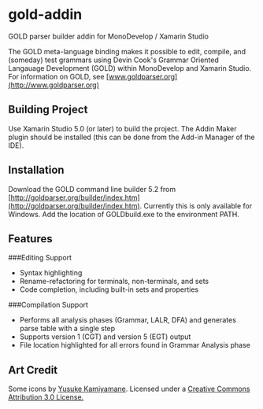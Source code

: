 gold-addin
==========

GOLD parser builder addin for MonoDevelop / Xamarin Studio

The GOLD meta-language binding makes it possible to edit, compile, and (someday) test grammars using Devin Cook's Grammar Oriented Langauage Development (GOLD) within MonoDevelop and Xamarin Studio. For information on GOLD, see [www.goldparser.org](http://www.goldparser.org)


Building Project
----------------
Use Xamarin Studio 5.0 (or later) to build the project. The Addin Maker plugin should be installed (this can be done from the Add-in Manager of the IDE).


Installation
------------
Download the GOLD command line builder 5.2 from [http://goldparser.org/builder/index.htm](http://goldparser.org/builder/index.htm). Currently this is only available for Windows. Add the location of GOLDbuild.exe to the environment PATH.


Features
--------
###Editing Support
*	Syntax highlighting
*	Rename-refactoring for terminals, non-terminals, and sets
*	Code completion, including built-in sets and properties

###Compilation Support
*	Performs all analysis phases (Grammar, LALR, DFA) and generates parse table with a single step
*	Supports version 1 (CGT) and version 5 (EGT) output
*	File location highlighted for all errors found in Grammar Analysis phase


Art Credit
--------
Some icons by [Yusuke Kamiyamane](http://p.yusukekamiyamane.com). Licensed under a [Creative Commons Attribution 3.0 License.](http://creativecommons.org/licenses/by/3.0)